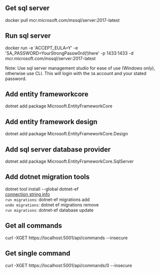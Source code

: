 ## Get sql server
docker pull mcr.microsoft.com/mssql/server:2017-latest  

## Run sql server  
docker run -e 'ACCEPT_EULA=Y' -e 'SA_PASSWORD=YourStrongPassw0rd(!)here' -p 1433:1433 -d mcr.microsoft.com/mssql/server:2017-latest

Note: Use sql server management studio for ease of use (Windows only), otherwise use CLI. This will login with the `SA` account and your stated password.

## Add entity frameworkcore
dotnet add package Microsoft.EntityFrameworkCore

## Add entity framework design
dotnet add package Microsoft.EntityFrameworkCore.Design  

## Add sql server database provider 
dotnet add package Microsoft.EntityFrameworkCore.SqlServer

## Add dotnet migration tools
dotnet tool install --global dotnet-ef  
[connection string info](https://www.connectionstrings.com/sql-server-2017/)  
`run migrations`: dotnet-ef migrations add <nameOfMigration>  
`undo migrations`: dotnet ef migrations remove  
`run migrations`: dotnet-ef database update  

## Get all commands
curl -XGET https://localhost:5001/api/commands --insecure  

## Get single command
curl -XGET https://localhost:5001/api/commands/0 --insecure  